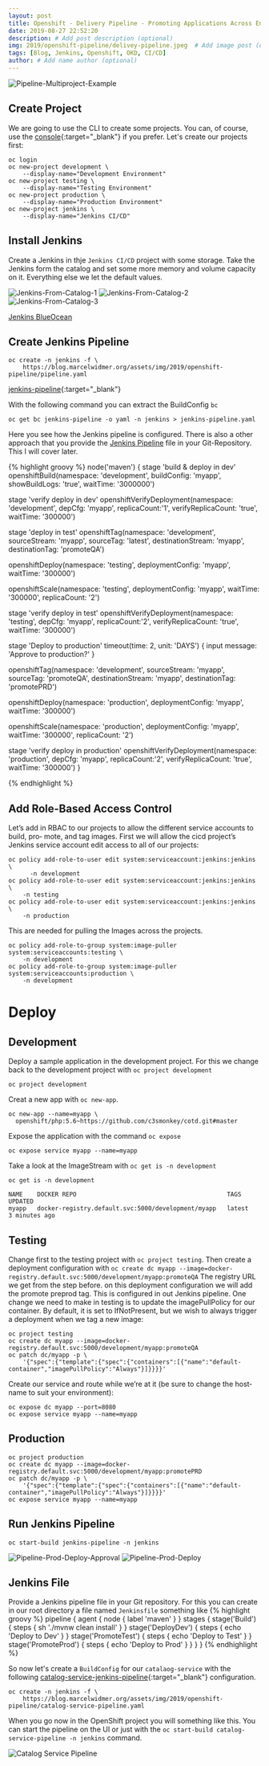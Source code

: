 ```yaml
---
layout: post
title: Openshift - Delivery Pipeline - Promoting Applications Across Environments
date: 2019-08-27 22:52:20
description: # Add post description (optional)
img: 2019/openshift-pipeline/delivey-pipeline.jpeg  # Add image post (optional)
tags: [Blog, Jenkins, Openshift, OKD, CI/CD]
author: # Add name author (optional)
---
```




![Pipeline-Multiproject-Example](/assets/img/2019/openshift-pipeline/promotion_pipeline.png)


## Create Project
We are going to use the CLI to create some projects. 
You can, of course, use the [console](https://console.c3smonkey.ch:8443/console/catalog){:target="_blank"} if you prefer. 
Let's create our projects first:

```
oc login  
oc new-project development \
    --display-name="Development Environment"
oc new-project testing \
    --display-name="Testing Environment"    
oc new-project production \
    --display-name="Production Environment"    
oc new-project jenkins \
    --display-name="Jenkins CI/CD"  
```

## Install Jenkins 
Create a Jenkins in thje `Jenkins CI/CD` project with some storage. Take the Jenkins form the catalog and set some more memory and volume capacity on it.
Everything else we let the default values. 

![Jenkins-From-Catalog-1](/assets/img/2019/openshift-pipeline/Jenkins-from-catalog-1.png)
![Jenkins-From-Catalog-2](/assets/img/2019/openshift-pipeline/Jenkins-from-catalog-2.png)
![Jenkins-From-Catalog-3](/assets/img/2019/openshift-pipeline/Jenkins-from-catalog-3.png)

[Jenkins BlueOcean](https://jenkins-jenkins.apps.c3smonkey.ch/blue/organizations/jenkins/)
 
## Create Jenkins Pipeline
``` 
oc create -n jenkins -f \
    https://blog.marcelwidmer.org/assets/img/2019/openshift-pipeline/pipeline.yaml
```

[jenkins-pipeline](/assets/img/2019/openshift-pipeline/pipeline.yaml){:target="_blank"}

With the following command you can extract the BuildConfig `bc`   
``` 
oc get bc jenkins-pipeline -o yaml -n jenkins > jenkins-pipeline.yaml
```

Here you see how the Jenkins pipeline is configured.
There is also a other approach that you provide the [Jenkins Pipeline](#jenkins-pipeline-in-git) file in your Git-Repository.  
This I will cover later.

{% highlight groovy %}
node('maven') {
  stage 'build & deploy in dev'
  openshiftBuild(namespace: 'development',
  			    buildConfig: 'myapp',
			    showBuildLogs: 'true',
			    waitTime: '3000000')
  
  stage 'verify deploy in dev'
  openshiftVerifyDeployment(namespace: 'development',
				       depCfg: 'myapp',
				       replicaCount:'1',
				       verifyReplicaCount: 'true',
				       waitTime: '300000')
  
  stage 'deploy in test'
  openshiftTag(namespace: 'development',
  			  sourceStream: 'myapp',
			  sourceTag: 'latest',
			  destinationStream: 'myapp',
			  destinationTag: 'promoteQA')
  
  openshiftDeploy(namespace: 'testing',
  			     deploymentConfig: 'myapp',
			     waitTime: '300000')

  openshiftScale(namespace: 'testing',
  			     deploymentConfig: 'myapp',
			     waitTime: '300000',
			     replicaCount: '2')
  
  stage 'verify deploy in test'
  openshiftVerifyDeployment(namespace: 'testing',
				       depCfg: 'myapp',
				       replicaCount:'2',
				       verifyReplicaCount: 'true',
				       waitTime: '300000')
  
  stage 'Deploy to production'
  timeout(time: 2, unit: 'DAYS') {
      input message: 'Approve to production?'
 }

  openshiftTag(namespace: 'development',
  			  sourceStream: 'myapp',
			  sourceTag: 'promoteQA',
			  destinationStream: 'myapp',
			  destinationTag: 'promotePRD')

  
  openshiftDeploy(namespace: 'production',
  			     deploymentConfig: 'myapp',
			     waitTime: '300000')
  
  openshiftScale(namespace: 'production',
  			     deploymentConfig: 'myapp',
			     waitTime: '300000',
			     replicaCount: '2')
  
  stage 'verify deploy in production'
  openshiftVerifyDeployment(namespace: 'production',
				       depCfg: 'myapp',
				       replicaCount:'2',
				       verifyReplicaCount: 'true',
				       waitTime: '300000')
}

{% endhighlight %}

## Add Role-Based Access Control
Let’s add in RBAC to our projects to allow the different service accounts to build, pro‐ mote, and tag images.
First we will allow the cicd project’s Jenkins service account edit access to all of our projects:

```
oc policy add-role-to-user edit system:serviceaccount:jenkins:jenkins \
      -n development
oc policy add-role-to-user edit system:serviceaccount:jenkins:jenkins \
    -n testing
oc policy add-role-to-user edit system:serviceaccount:jenkins:jenkins \
    -n production
```

This are needed for pulling the Images across the projects.
```
oc policy add-role-to-group system:image-puller system:serviceaccounts:testing \
    -n development
oc policy add-role-to-group system:image-puller system:serviceaccounts:production \
    -n development
```

# Deploy
## Development
Deploy a sample application in the development project. 
For this we change back to the development project with `oc project development`

```
oc project development
```

Creat a new app with `oc new-app`.

```
oc new-app --name=myapp \
  openshift/php:5.6~https://github.com/c3smonkey/cotd.git#master
```

Expose the application with the command `oc expose`
```
oc expose service myapp --name=myapp
```

Take a look at the ImageStream with `oc get is -n development`
```
oc get is -n development

NAME    DOCKER REPO                                          TAGS     UPDATED
myapp   docker-registry.default.svc:5000/development/myapp   latest   3 minutes ago
```

## Testing
Change first to the testing project with `oc project testing`.
Then create a deployment configuration with `oc create dc myapp --image=docker-registry.default.svc:5000/development/myapp:promoteQA`
The registry URL we get from the step before. on this deployment configuration we will add the promote preprod tag. This is configured in out Jenkins pipeline.
One change we need to make in testing is to update the imagePullPolicy for our container. 
By default, it is set to IfNotPresent, but we wish to always trigger a deployment when we tag a new image:
``` 
oc project testing
oc create dc myapp --image=docker-registry.default.svc:5000/development/myapp:promoteQA
oc patch dc/myapp -p \
    '{"spec":{"template":{"spec":{"containers":[{"name":"default-container","imagePullPolicy":"Always"}]}}}}'
```

Create our service and route while we’re at it (be sure to change the host‐name to suit your environment):
``` 
oc expose dc myapp --port=8080
oc expose service myapp --name=myapp
```


## Production
``` 
oc project production
oc create dc myapp --image=docker-registry.default.svc:5000/development/myapp:promotePRD
oc patch dc/myapp -p \
    '{"spec":{"template":{"spec":{"containers":[{"name":"default-container","imagePullPolicy":"Always"}]}}}}'
oc expose service myapp --name=myapp
```


## Run Jenkins Pipeline
```
oc start-build jenkins-pipeline -n jenkins
```

![Pipeline-Prod-Deploy-Approval](/assets/img/2019/openshift-pipeline/pipeline-prod-deploy-approval.png)
![Pipeline-Prod-Deploy](/assets/img/2019/openshift-pipeline/pipeline-prod-deploy.png)


## Jenkins File <a name="jenkins-pipeline-in-git"></a>
Provide a Jenkins pipeline file in your Git repository. For this you can create in our root directory a file named `Jenkinsfile` something like
{% highlight groovy %}
pipeline {
  agent {
    node {
      label 'maven'
    }
  }
  stages {
    stage('Build') {
      steps {
        sh './mvnw clean install'
      }
    }
    stage('DeployDev') {
      steps {
        echo 'Deploy to Dev'
      }
    }
    stage('PromoteTest') {
      steps {
        echo 'Deploy to Test'
      }
    }
    stage('PromoteProd') {
      steps {
        echo 'Deploy to Prod'
      }
    }
  }
}
{% endhighlight %}

So now let's create a `BuildConfig` for our `catalaog-service` with the following [catalog-service-jenkins-pipeline](/assets/img/2019/openshift-pipeline/catalog-service-pipeline.yaml){:target="_blank"} configuration.

``` 
oc create -n jenkins -f \
    https://blog.marcelwidmer.org/assets/img/2019/openshift-pipeline/catalog-service-pipeline.yaml
```

When you go now in the OpenShift project you will something like this. You can start the pipeline on the UI or just with the `oc start-build catalog-service-pipeline -n jenkins` command.

![Catalog Service Pipeline](/assets/img/2019/openshift-pipeline/catalog-service-pipeline-created.png)






[jekyll-docs]: https://jekyllrb.com/docs/home
[jekyll-gh]:   https://github.com/jekyll/jekyll
[jekyll-talk]: https://talk.jekyllrb.com/
